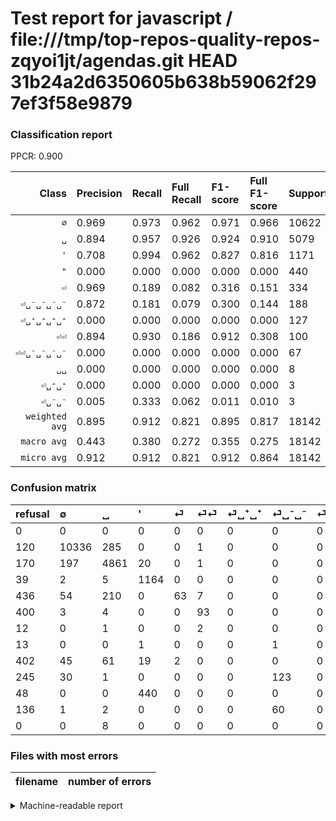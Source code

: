 # Test report for javascript / file:///tmp/top-repos-quality-repos-zqyoi1jt/agendas.git HEAD 31b24a2d6350605b638b59062f297ef3f58e9879

### Classification report

PPCR: 0.900

| Class | Precision | Recall | Full Recall | F1-score | Full F1-score | Support | Full Support | PPCR |
|------:|:----------|:-------|:------------|:---------|:---------|:--------|:-------------|:-----|
| `∅` | 0.969| 0.973| 0.962| 0.971| 0.966| 10622| 10742| 0.989 |
| `␣` | 0.894| 0.957| 0.926| 0.924| 0.910| 5079| 5249| 0.968 |
| `'` | 0.708| 0.994| 0.962| 0.827| 0.816| 1171| 1210| 0.968 |
| `"` | 0.000| 0.000| 0.000| 0.000| 0.000| 440| 488| 0.902 |
| `⏎` | 0.969| 0.189| 0.082| 0.316| 0.151| 334| 770| 0.434 |
| `⏎␣⁻␣⁻␣⁻␣⁻` | 0.872| 0.181| 0.079| 0.300| 0.144| 188| 433| 0.434 |
| `⏎␣⁺␣⁺␣⁺␣⁺` | 0.000| 0.000| 0.000| 0.000| 0.000| 127| 529| 0.240 |
| `⏎⏎` | 0.894| 0.930| 0.186| 0.912| 0.308| 100| 500| 0.200 |
| `⏎⏎␣⁻␣⁻␣⁻␣⁻` | 0.000| 0.000| 0.000| 0.000| 0.000| 67| 203| 0.330 |
| `␣␣` | 0.000| 0.000| 0.000| 0.000| 0.000| 8| 8| 1.000 |
| `⏎␣⁺␣⁺` | 0.000| 0.000| 0.000| 0.000| 0.000| 3| 15| 0.200 |
| `⏎␣⁻␣⁻` | 0.005| 0.333| 0.062| 0.011| 0.010| 3| 16| 0.188 |
| `weighted avg` | 0.895| 0.912| 0.821| 0.895| 0.817| 18142| 20163| 0.900 |
| `macro avg` | 0.443| 0.380| 0.272| 0.355| 0.275| 18142| 20163| 0.900 |
| `micro avg` | 0.912| 0.912| 0.821| 0.912| 0.864| 18142| 20163| 0.900 |

### Confusion matrix

|refusal|  ∅| ␣| '| ⏎| ⏎⏎| ⏎␣⁺␣⁺| ⏎␣⁻␣⁻| ⏎␣⁺␣⁺␣⁺␣⁺| ⏎␣⁻␣⁻␣⁻␣⁻| "| ⏎⏎␣⁻␣⁻␣⁻␣⁻| ␣␣| 
|:---|:---|:---|:---|:---|:---|:---|:---|:---|:---|:---|:---|:---|
|0 |0 |0 |0 |0 |0 |0 |0 |0 |0 |0 |0 |0 |
|120 |10336 |285 |0 |0 |1 |0 |0 |0 |0 |0 |0 |0 |
|170 |197 |4861 |20 |0 |1 |0 |0 |0 |0 |0 |0 |0 |
|39 |2 |5 |1164 |0 |0 |0 |0 |0 |0 |0 |0 |0 |
|436 |54 |210 |0 |63 |7 |0 |0 |0 |0 |0 |0 |0 |
|400 |3 |4 |0 |0 |93 |0 |0 |0 |0 |0 |0 |0 |
|12 |0 |1 |0 |0 |2 |0 |0 |0 |0 |0 |0 |0 |
|13 |0 |0 |1 |0 |0 |0 |1 |0 |1 |0 |0 |0 |
|402 |45 |61 |19 |2 |0 |0 |0 |0 |0 |0 |0 |0 |
|245 |30 |1 |0 |0 |0 |0 |123 |0 |34 |0 |0 |0 |
|48 |0 |0 |440 |0 |0 |0 |0 |0 |0 |0 |0 |0 |
|136 |1 |2 |0 |0 |0 |0 |60 |0 |4 |0 |0 |0 |
|0 |0 |8 |0 |0 |0 |0 |0 |0 |0 |0 |0 |0 |

### Files with most errors

| filename | number of errors|
|:----:|:-----|

<details>
    <summary>Machine-readable report</summary>
```json
{
  "cl_report": {"\"": {"f1-score": 0.0, "precision": 0.0, "recall": 0.0, "support": 440}, "\u0027": {"f1-score": 0.8269982238010657, "precision": 0.708029197080292, "recall": 0.9940222032450897, "support": 1171}, "macro avg": {"f1-score": 0.35501562087728994, "precision": 0.4426245078628403, "recall": 0.3797485225341775, "support": 18142}, "micro avg": {"f1-score": 0.9123580641605116, "precision": 0.9123580641605116, "recall": 0.9123580641605116, "support": 18142}, "weighted avg": {"f1-score": 0.8946175021649522, "precision": 0.8950328197885097, "recall": 0.9123580641605116, "support": 18142}, "\u2205": {"f1-score": 0.9709722874589009, "precision": 0.9688788901387326, "recall": 0.9730747505177932, "support": 10622}, "\u23ce": {"f1-score": 0.31578947368421056, "precision": 0.9692307692307692, "recall": 0.18862275449101795, "support": 334}, "\u23ce\u23ce": {"f1-score": 0.911764705882353, "precision": 0.8942307692307693, "recall": 0.93, "support": 100}, "\u23ce\u23ce\u2423\u207b\u2423\u207b\u2423\u207b\u2423\u207b": {"f1-score": 0.0, "precision": 0.0, "recall": 0.0, "support": 67}, "\u23ce\u2423\u207a\u2423\u207a": {"f1-score": 0.0, "precision": 0.0, "recall": 0.0, "support": 3}, "\u23ce\u2423\u207a\u2423\u207a\u2423\u207a\u2423\u207a": {"f1-score": 0.0, "precision": 0.0, "recall": 0.0, "support": 127}, "\u23ce\u2423\u207b\u2423\u207b": {"f1-score": 0.0106951871657754, "precision": 0.005434782608695652, "recall": 0.3333333333333333, "support": 3}, "\u23ce\u2423\u207b\u2423\u207b\u2423\u207b\u2423\u207b": {"f1-score": 0.2995594713656387, "precision": 0.8717948717948718, "recall": 0.18085106382978725, "support": 188}, "\u2423": {"f1-score": 0.9244081011695351, "precision": 0.8938948142699522, "recall": 0.9570781649931088, "support": 5079}, "\u2423\u2423": {"f1-score": 0.0, "precision": 0.0, "recall": 0.0, "support": 8}},
  "cl_report_full": {"\"": {"f1-score": 0.0, "precision": 0.0, "recall": 0.0, "support": 488}, "\u0027": {"f1-score": 0.815697266993693, "precision": 0.708029197080292, "recall": 0.9619834710743802, "support": 1210}, "macro avg": {"f1-score": 0.2753203159257776, "precision": 0.4426245078628403, "recall": 0.27159243186390497, "support": 20163}, "micro avg": {"f1-score": 0.8642213810207544, "precision": 0.9123580641605116, "recall": 0.8209095868670336, "support": 20163}, "weighted avg": {"f1-score": 0.8166670545626109, "precision": 0.8692884719224516, "recall": 0.8209095868670336, "support": 20163}, "\u2205": {"f1-score": 0.9655301261092947, "precision": 0.9688788901387326, "recall": 0.9622044312046174, "support": 10742}, "\u23ce": {"f1-score": 0.15089820359281436, "precision": 0.9692307692307692, "recall": 0.08181818181818182, "support": 770}, "\u23ce\u23ce": {"f1-score": 0.3079470198675497, "precision": 0.8942307692307693, "recall": 0.186, "support": 500}, "\u23ce\u23ce\u2423\u207b\u2423\u207b\u2423\u207b\u2423\u207b": {"f1-score": 0.0, "precision": 0.0, "recall": 0.0, "support": 203}, "\u23ce\u2423\u207a\u2423\u207a": {"f1-score": 0.0, "precision": 0.0, "recall": 0.0, "support": 15}, "\u23ce\u2423\u207a\u2423\u207a\u2423\u207a\u2423\u207a": {"f1-score": 0.0, "precision": 0.0, "recall": 0.0, "support": 529}, "\u23ce\u2423\u207b\u2423\u207b": {"f1-score": 0.01, "precision": 0.005434782608695652, "recall": 0.0625, "support": 16}, "\u23ce\u2423\u207b\u2423\u207b\u2423\u207b\u2423\u207b": {"f1-score": 0.1440677966101695, "precision": 0.8717948717948718, "recall": 0.07852193995381063, "support": 433}, "\u2423": {"f1-score": 0.9097033779358098, "precision": 0.8938948142699522, "recall": 0.9260811583158697, "support": 5249}, "\u2423\u2423": {"f1-score": 0.0, "precision": 0.0, "recall": 0.0, "support": 8}},
  "ppcr": 0.8997668997668997
}
```
</details>

